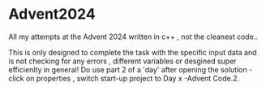 # Advent2024
All my attempts at the Advent 2024 written in c++ , not the cleanest code..  

This is only designed to complete the task with the specific input data and is not checking for any errors , different variables or desgined super efficienlty in general!
Do use part 2 of a 'day' after opening the solution - click on properties , switch start-up project to Day x -Advent Code.2.

